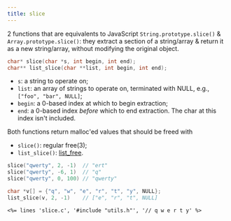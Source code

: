 ```yaml
---
title: slice
---
```


2 functions that are equivalents to JavaScript
`String.prototype.slice()` & `Array.prototype.slice()`: they extract a
section of a string/array & return it as a new string/array, without
modifying the original object.

```c
char* slice(char *s, int begin, int end);
char** list_slice(char **list, int begin, int end);
```

* `s`: a string to operate on;
* `list`: an array of strings to operate on, terminated with NULL,
  e.g., `["foo", "bar", NULL]`;
* `begin`: a 0-based index at which to begin extraction;
* `end`: a 0-based index *before* which to end extraction. The char at
  this index isn't included.

Both functions return malloc'ed values that should be freed with

* `slice()`: regular free(3);
* `list_slice()`: [list_free](#str_vector_utils).


```c
slice("qwerty", 2, -1)  // "ert"
slice("qwerty", -6, 1)  // "q"
slice("qwerty", 0, 100) // "qwerty"

char *v[] = {"q", "w", "e", "r", "t", "y", NULL};
list_slice(v, 2, -1)    // ["e", "r", "t", NULL]
```

~~~
<%= lines 'slice.c', '#include "utils.h"', '// q w e r t y' %>
~~~
